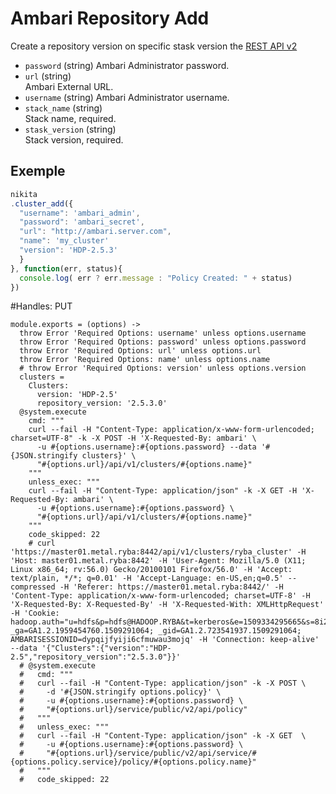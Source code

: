 
# Ambari Repository Add

Create a repository version on specific stask version the [REST API v2](https://github.com/apache/ambari/blob/trunk/ambari-server/docs/api/v1/repository-version-resources.md)

* `password` (string)
  Ambari Administrator password.
* `url` (string)   
  Ambari External URL.
* `username` (string)
  Ambari Administrator username.
* `stack_name` (string)   
  Stack name, required.
* `stask_version` (string)   
  Stack version, required.

## Exemple

```js
nikita
.cluster_add({
  "username": 'ambari_admin',
  "password": 'ambari_secret',
  "url": "http://ambari.server.com",
  "name": 'my_cluster'
  "version": 'HDP-2.5.3'
  }
}, function(err, status){
  console.log( err ? err.message : "Policy Created: " + status)
})
```
#Handles: PUT

    module.exports = (options) ->
      throw Error 'Required Options: username' unless options.username
      throw Error 'Required Options: password' unless options.password
      throw Error 'Required Options: url' unless options.url
      throw Error 'Required Options: name' unless options.name
      # throw Error 'Required Options: version' unless options.version
      clusters =
        Clusters:
          version: 'HDP-2.5'
          repository_version: '2.5.3.0'
      @system.execute
        cmd: """
        curl --fail -H "Content-Type: application/x-www-form-urlencoded; charset=UTF-8" -k -X POST -H 'X-Requested-By: ambari' \
          -u #{options.username}:#{options.password} --data '#{JSON.stringify clusters}' \
          "#{options.url}/api/v1/clusters/#{options.name}"
        """
        unless_exec: """
        curl --fail -H "Content-Type: application/json" -k -X GET -H 'X-Requested-By: ambari' \
          -u #{options.username}:#{options.password} \
          "#{options.url}/api/v1/clusters/#{options.name}"
        """
        code_skipped: 22
        # curl 'https://master01.metal.ryba:8442/api/v1/clusters/ryba_cluster' -H 'Host: master01.metal.ryba:8442' -H 'User-Agent: Mozilla/5.0 (X11; Linux x86_64; rv:56.0) Gecko/20100101 Firefox/56.0' -H 'Accept: text/plain, */*; q=0.01' -H 'Accept-Language: en-US,en;q=0.5' --compressed -H 'Referer: https://master01.metal.ryba:8442/' -H 'Content-Type: application/x-www-form-urlencoded; charset=UTF-8' -H 'X-Requested-By: X-Requested-By' -H 'X-Requested-With: XMLHttpRequest' -H 'Cookie: hadoop.auth="u=hdfs&p=hdfs@HADOOP.RYBA&t=kerberos&e=1509334295665&s=8i2zQ7anXc8zv4NJraZ377mKuCM="; _ga=GA1.2.1959454760.1509291064; _gid=GA1.2.723541937.1509291064; AMBARISESSIONID=dypqijfyiji6cfmuwau3mojq' -H 'Connection: keep-alive' --data '{"Clusters":{"version":"HDP-2.5","repository_version":"2.5.3.0"}}'
      # @system.execute
      #   cmd: """
      #   curl --fail -H "Content-Type: application/json" -k -X POST \
      #     -d '#{JSON.stringify options.policy}' \
      #     -u #{options.username}:#{options.password} \
      #     "#{options.url}/service/public/v2/api/policy"
      #   """
      #   unless_exec: """
      #   curl --fail -H "Content-Type: application/json" -k -X GET  \
      #     -u #{options.username}:#{options.password} \
      #     "#{options.url}/service/public/v2/api/service/#{options.policy.service}/policy/#{options.policy.name}"
      #   """
      #   code_skipped: 22
